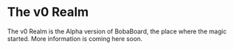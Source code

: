 # The v0 Realm
The v0 Realm is the Alpha version of BobaBoard, the place where the magic started. More information is coming here soon.

<!-- COMMMENTED OUT SO WE CAN MAKE LIKE ELSA ON 6/9
# How to Get An Account
- Who is welcome, what people fit
- how to get an invite. -->
